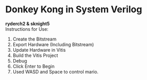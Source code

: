# Donkey Kong in System Verilog
**ryderch2 & sknight5**  
Instructions for Use:  
1. Create the Bitstream
2. Export Hardware (Including Bitstream)
3. Update Hardware in Vitis
4. Build the Vitis Project
5. Debug
6. Click Enter to Begin
7. Used WASD and Space to control mario.
